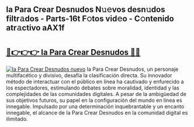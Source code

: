 ## Ia Para Crear Desnudos N𝚞𝚎vos desn𝚞dos filtr𝚊dos - Parts-16t F𝚘tos vid𝚎o - C𝚘ntenido atr𝚊ctivo aAX1f

# <h2><a href="http://mb6r7p.tromn.icu/?c=Ia+Para+Crear+Desnudos">🔗👉👉👉 Ia Para Crear Desnudos 🔗🔗</a></h2>

[![Ia Para Crear Desnudos nuevo](https://i.imgur.com/pEAQMta.gif)](http://mb6r7p.tromn.icu/?c=Ia+Para+Crear+Desnudos)
Ia Para Crear Desnudos, un personaje multifacético y divisivo, desafía la clasificación directa. Su innovador método de interactuar con el público en línea ha cautivado y enfurecido a los espectadores, estimulando debates sobre moralidad, identidad y las complejidades de las comunidades digitales. A pesar de la ambigüedad de sus objetivos futuros, su papel en la configuración del mundo en línea es innegable. Impulsado por una determinación inquebrantable y un encanto innegable, el alcance de Ia Para Crear Desnudos en la comunidad digital es ilimitado.
